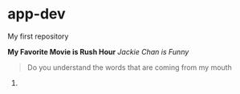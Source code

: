 # app-dev
My first repository

**My Favorite Movie is Rush Hour**
*Jackie Chan is Funny*
> Do you understand the words that are coming from my mouth
1. 
